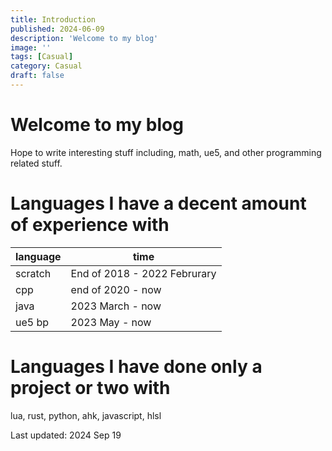 ```yaml
---
title: Introduction
published: 2024-06-09
description: 'Welcome to my blog'
image: ''
tags: [Casual]
category: Casual
draft: false
---
```


# Welcome to my blog
Hope to write interesting stuff including, math, ue5, and other programming related stuff.

# Languages I have a decent amount of experience with
 language | time 
 ----------- | ----------- 
 scratch | End of 2018 - 2022 Februrary
 cpp |  end of 2020 - now 
 java | 2023 March - now 
 ue5 bp | 2023 May - now
 

# Languages I have done only a project or two with
lua, rust, python, ahk, javascript, hlsl

Last updated: 2024 Sep 19